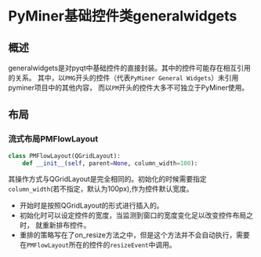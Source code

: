# PyMiner基础控件类generalwidgets
## 概述
generalwidgets是对pyqt中基础控件的直接封装。其中的控件可能存在相互引用的关系。
其中，以`PMG`开头的控件（代表`PyMiner General Widgets`）未引用pyminer项目中的其他内容，
而以`PM`开头的控件大多不可独立于PyMiner使用。
## 布局
### 流式布局PMFlowLayout
```python
class PMFlowLayout(QGridLayout):
    def __init__(self, parent=None, column_width=100):
```
其操作方式与QGridLayout是完全相同的。初始化的时候需要指定`column_width`(若不指定，默认为100px),作为控件默认宽度。
- 开始时是按照QGridLayout的形式进行插入的。
- 初始化时可以设定控件的宽度，当监测到窗口的宽度变化足以改变控件布局之时，
就重新排布控件。
- 重排的策略写在了on_resize方法之中，但是这个方法并不会自动执行，需要在`PMFlowLayout`所在的控件的`resizeEvent`中调用。
